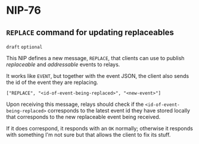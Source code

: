 NIP-76
======

`REPLACE` command for updating replaceables
-------------------------------------------

`draft` `optional`

This NIP defines a new message, `REPLACE`, that clients can use to publish _replaceable_ and _addressable_ events to relays.

It works like `EVENT`, but together with the event JSON, the client also sends the id of the event they are replacing.

```jsonc
["REPLACE", "<id-of-event-being-replaced>", "<new-event>"]
```

Upon receiving this message, relays should check if the `<id-of-event-being-replaced>` corresponds to the latest event id they have stored locally that corresponds to the new replaceable event being received.

If it does correspond, it responds with an `OK` normally; otherwise it responds with something I'm not sure but that allows the client to fix its stuff.
